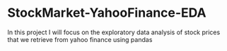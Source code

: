 # StockMarket-YahooFinance-EDA
In this project I will focus on the exploratory data analysis of stock prices that we retrieve from yahoo finance using pandas
